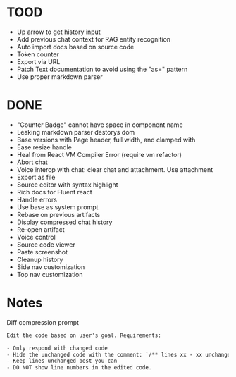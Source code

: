 # TOOD

- Up arrow to get history input
- Add previous chat context for RAG entity recognition
- Auto import docs based on source code
- Token counter
- Export via URL
- Patch Text documentation to avoid using the "as=" pattern
- Use proper markdown parser

# DONE

- "Counter Badge" cannot have space in component name
- Leaking markdown parser destorys dom
- Base versions with Page header, full width, and clamped with
- Ease resize handle
- Heal from React VM Compiler Error (require vm refactor)
- Abort chat
- Voice interop with chat: clear chat and attachment. Use attachment
- Export as file
- Source editor with syntax highlight
- Rich docs for Fluent react
- Handle errors
- Use base as system prompt
- Rebase on previous artifacts
- Display compressed chat history
- Re-open artifact
- Voice control
- Source code viewer
- Paste screenshot
- Cleanup history
- Side nav customization
- Top nav customization

# Notes

Diff compression prompt

```txt
Edit the code based on user's goal. Requirements:

- Only respond with changed code
- Hide the unchanged code with the comment: `/** lines xx - xx unchanged */`
- Keep lines unchanged best you can
- DO NOT show line numbers in the edited code.
```
